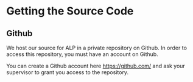 # Getting the Source Code

## Github

We host our source for ALP in a private repository on Github. In order to access this repository, you must have an account on Github.

You can create a Github account here https://github.com/ and ask your supervisor to grant you access to the repository.
